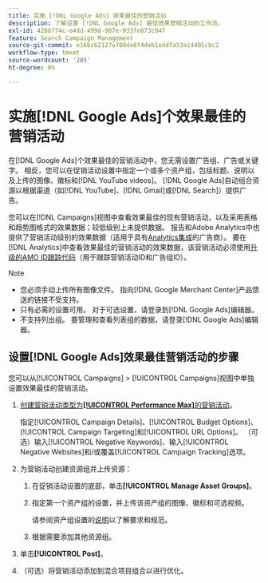 ```yaml
---
title: 实施 [!DNL Google Ads] 效果最佳的营销活动
description: 了解设置 [!DNL Google Ads] 最佳效果营销活动的工作流。
exl-id: 4208774c-e4dd-499d-987e-933fe073c04f
feature: Search Campaign Management
source-git-commit: e16bc62127a708de8f4deb1eddfa53a14405cbc2
workflow-type: tm+mt
source-wordcount: '285'
ht-degree: 0%

---
```


# 实施[!DNL Google Ads]个效果最佳的营销活动

在[!DNL Google Ads]个效果最佳的营销活动中，您无需设置广告组、广告或关键字。 相反，您可以在促销活动设置中指定一个或多个资产组，包括标题、说明以及上传的图像、徽标和[!DNL YouTube videos]。 [!DNL Google Ads]自动组合资源以根据渠道（如[!DNL YouTube]、[!DNL Gmail]或[!DNL Search]）提供广告。

您可以在[!DNL Campaigns]视图中查看效果最佳的现有营销活动，以及采用表格和趋势图格式的效果数据；较低级别上未提供数据。 报告和Adobe Analytics中也提供了营销活动级别的效果数据（适用于具有[Analytics集成](/help/integrations/analytics/overview.md)的广告商）。 要在[!DNL Analytics]中查看效果最佳的营销活动的效果数据，该营销活动必须使用[升级的AMO ID跟踪代码](/help/integrations/analytics/ids.md#amo-id-formats)（用于跟踪营销活动ID和广告组ID）。

>[!NOTE]
>
>* 您必须手动上传所有图像文件。 指向[!DNL Google Merchant Center]产品馈送的链接不受支持。
>* 只有必需的设置可用。 对于可选设置，请登录到[!DNL Google Ads]编辑器。
>* 不支持列出组。 要管理和查看列表组的数据，请登录[!DNL Google Ads]编辑器。

## 设置[!DNL Google Ads]效果最佳营销活动的步骤

您可以从[!UICONTROL Campaigns] > [!UICONTROL Campaigns]视图中单独设置效果最佳的营销活动。

1. [创建营销活动类型为&#x200B;**[!UICONTROL Performance Max]**&#x200B;的营销活动](/help/search-social-commerce/campaign-management/campaigns/campaign-manage.md)。

   指定[!UICONTROL Campaign Details]、[!UICONTROL Budget Options]、[!UICONTROL Campaign Targeting]和[!UICONTROL URL Options]。 （可选）输入[!UICONTROL Negative Keywords]、输入[!UICONTROL Negative Websites]和/或覆盖[!UICONTROL Campaign Tracking]选项。

1. 为营销活动创建资源组并上传资源：

   1. 在促销活动设置的底部，单击&#x200B;**[!UICONTROL Manage Asset Groups]**。

   1. 指定第一个资产组的设置，并上传该资产组的图像、徽标和可选视频。

      请参阅资产组设置的[说明](/help/search-social-commerce/campaign-management/campaigns/campaign-settings-google.md)以了解要求和规范。

   1. 根据需要添加其他资源组。

1. 单击&#x200B;**[!UICONTROL Post]**。

1. （可选）将营销活动添加到混合项目组合以进行优化。
